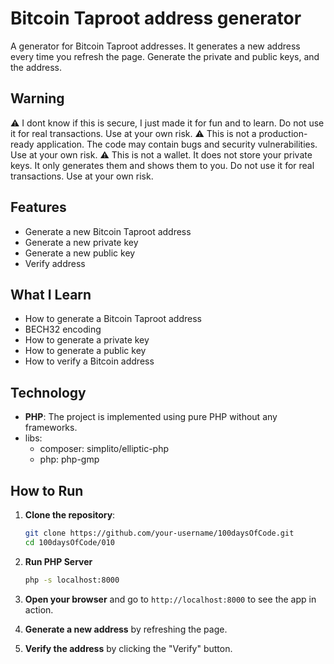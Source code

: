 # Bitcoin Taproot address generator

A generator for Bitcoin Taproot addresses. It generates a new address every time you refresh the page.
Generate the private and public keys, and the address.

## Warning
⚠️ I dont know if this is secure, I just made it for fun and to learn. Do not use it for real transactions. Use at your own risk.
⚠️ This is not a production-ready application. The code may contain bugs and security vulnerabilities. Use at your own risk.
⚠️ This is not a wallet. It does not store your private keys. It only generates them and shows them to you. Do not use it for real transactions. Use at your own risk.

## Features

- Generate a new Bitcoin Taproot address
- Generate a new private key
- Generate a new public key
- Verify address

## What I Learn

- How to generate a Bitcoin Taproot address
- BECH32 encoding
- How to generate a private key
- How to generate a public key
- How to verify a Bitcoin address

## Technology

- **PHP**: The project is implemented using pure PHP without any frameworks.
- libs: 
  - composer: simplito/elliptic-php
  - php: php-gmp


## How to Run

1. **Clone the repository**:
    ```bash
    git clone https://github.com/your-username/100daysOfCode.git
    cd 100daysOfCode/010
    ```
2. **Run PHP Server**

    ```bash
    php -s localhost:8000
    ```

3. **Open your browser** and go to `http://localhost:8000` to see the app in action.

4. **Generate a new address** by refreshing the page.

5. **Verify the address** by clicking the "Verify" button.
